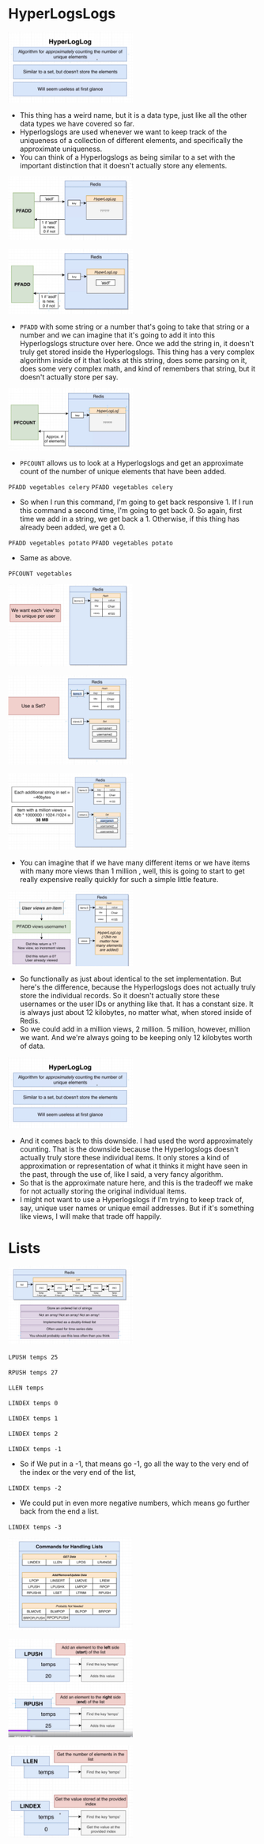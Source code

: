 # HyperLogsLogs

[<img src="./pictures/hyperlogslogs.png" width="50%"/>](./pictures/hyperlogslogs.png)

- This thing has a weird name, but it is a data type, just like all the other data types we have covered so far.
- Hyperlogslogs are used whenever we want to keep track of the uniqueness of a collection of different elements, and specifically the approximate uniqueness.
- You can think of a Hyperlogslogs as being similar to a set with the important distinction that it doesn't actually store any elements.

[<img src="./pictures/pfadd_1.png" width="50%"/>](./pictures/pfadd_1.png)

[<img src="./pictures/pfadd_2.png" width="50%"/>](./pictures/pfadd_2.png)

- `PFADD` with some string or a number that's going to take that string or a number and we can imagine that it's going to add it into this Hyperlogslogs structure over here. Once we add the string in, it doesn't truly get stored inside the Hyperlogslogs. This thing has a very complex algorithm inside of it that looks at this string, does some parsing on it, does some very complex math, and kind of remembers that string, but it doesn't actually store per say.

[<img src="./pictures/pfcount.png" width="50%"/>](./pictures/pfcount.png)

- `PFCOUNT` allows us to look at a Hyperlogslogs and get an approximate count of the number of unique elements that have been added.

`PFADD vegetables celery`
`PFADD vegetables celery`

- So when I run this command, I'm going to get back responsive 1. If I run this command a second time, I'm going to get back 0. So again, first time we add in a string, we get back a 1. Otherwise, if this thing has already been added, we get a 0.

`PFADD vegetables potato`
`PFADD vegetables potato`

- Same as above.

`PFCOUNT vegetables`

[<img src="./pictures/views_problem.png" width="50%"/>](./pictures/views_problem.png)

[<img src="./pictures/solution_1.png" width="50%"/>](./pictures/solution_1.png)

[<img src="./pictures/solution_1_problem.png" width="50%"/>](./pictures/solution_1_problem.png)

- You can imagine that if we have many different items or we have items with many more views than 1 million , well, this is going to start to get really expensive really quickly for such a simple little feature.

[<img src="./pictures/solution_2.png" width="50%"/>](./pictures/solution_2.png)

- So functionally as just about identical to the set implementation. But here's the difference, because the Hyperlogslogs does not actually truly store the individual records. So it doesn't actually store these usernames or the user IDs or anything like that. It has a constant size. It is always just about 12 kilobytes, no matter what, when stored inside of Redis.
- So we could add in a million views, 2 million. 5 million, however, million we want. And we're always going to be keeping only 12 kilobytes worth of data.

[<img src="./pictures/hyperlogslogs.png" width="50%"/>](./pictures/hyperlogslogs.png)

- And it comes back to this downside. I had used the word approximately counting. That is the downside because the Hyperlogslogs doesn't actually truly store these individual items. It only stores a kind of approximation or representation of what it thinks it might have seen in the past, through the use of, like I said, a very fancy algorithm.
- So that is the approximate nature here, and this is the tradeoff we make for not actually storing the original individual items.
- I might not want to use a Hyperlogslogs if I'm trying to keep track of, say, unique user names or unique email addresses. But if it's something like views, I will make that trade off happily.

# Lists

[<img src="./pictures/lists.png" width="50%"/>](./pictures/lists.png)

`LPUSH temps 25`

`RPUSH temps 27`

`LLEN temps`

`LINDEX temps 0`

`LINDEX temps 1`

`LINDEX temps 2`

`LINDEX temps -1`

- So if We put in a -1, that means go -1, go all the way to the very end of the index or the very end of the list,

`LINDEX temps -2`

- We could put in even more negative numbers, which means go further back from the end a list.

`LINDEX temps -3`

[<img src="./pictures/list_commands.png" width="50%"/>](./pictures/list_commands.png)

[<img src="./pictures/lpush_rpush.png" width="50%"/>](./pictures/lpush_rpush.png)

[<img src="./pictures/llen_lindex.png" width="50%"/>](./pictures/llen_lindex.png)

